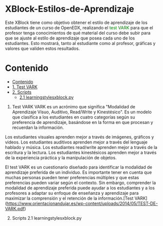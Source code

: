 # XBlock-Estilos-de-Aprendizaje

Este XBlock tiene como objetivo obtener el estilo de aprendizaje de los estudiantes de un curso de OpenEDX, realizando el <font color="green">test VARK</font> para que el profesor tenga conocimientos de qué material del curso debe subir para que se ajuste al estilo de aprendizaje que posea cada uno de los estudiantes. Esto mostrará, tanto al estudiante como al profesor, gráficas y valores que validen estos resultados.


# Contenido
- [Contenido](#contenido)
- [1. Test VARK](#1-Test-VARK)
- [2. Scripts](#2-Scripts)
  - [2.1 learningstylesxblock.py](#21-learningstylesxblock.py)

1. Test VARK
VARK es un acrónimo que significa "Modalidad de Aprendizaje Vísuo, Auditivo, Read/Write y Kinestésico". Es un modelo que clasifica a los estudiantes en cuatro categorías según su preferencia de aprendizaje, basándose en la forma en que procesan y recuerdan la información.

Los estudiantes visuales aprenden mejor a través de imágenes, gráficos y videos.
Los estudiantes auditivos aprenden mejor a través del lenguaje hablado y música.
Los estudiantes read/write aprenden mejor a través de la escritura y la lectura.
Los estudiantes kinestésicos aprenden mejor a través de la experiencia práctica y la manipulación de objetos.

El test VARK es un cuestionario diseñado para identificar la modalidad de aprendizaje preferida de un individuo. Es importante tener en cuenta que muchas personas pueden tener preferencias múltiples y que estas preferencias pueden variar según el contexto. Sin embargo, comprender la modalidad de aprendizaje preferida puede ayudar a los estudiantes y a los profesores a adaptar su enfoque de enseñanza y aprendizaje para maximizar la comprensión y el retención de la información.[Test VARK]
(https://www.orientacionandujar.es/wp-content/uploads/2014/05/TEST-DE-VARK.pdf)

2. Scripts
2.1 learningstylesxblock.py
